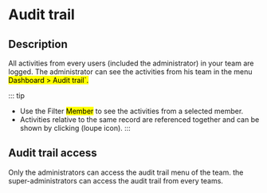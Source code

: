 # Audit trail

## Description
All activities from every users (included the administrator) in your team are logged.
The administrator can see the activities from his team in the menu <mark>Dashboard > Audit trail`. 

::: tip
* Use the Filter <mark>Member</mark> to see the activities from a selected member.
* Activities relative to the same record are referenced together and can be shown by clicking (loupe icon).
:::

## Audit trail access
Only the administrators can access the audit trail menu of the team. the super-administrators can access the audit trail from every teams.
